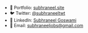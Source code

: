 - 📁 Portfolio: [subhraneel.site](http://subhraneel.site/)
- 🐦 Twitter: [@subhraneeltwt](https://x.com/subhraneeltwt)
- 💼 LinkedIn: [Subhraneel Goswami](https://www.linkedin.com/in/subhraneel-goswami-599931282/)
- 📧 Email: subhraneeljobs@gmail.com
